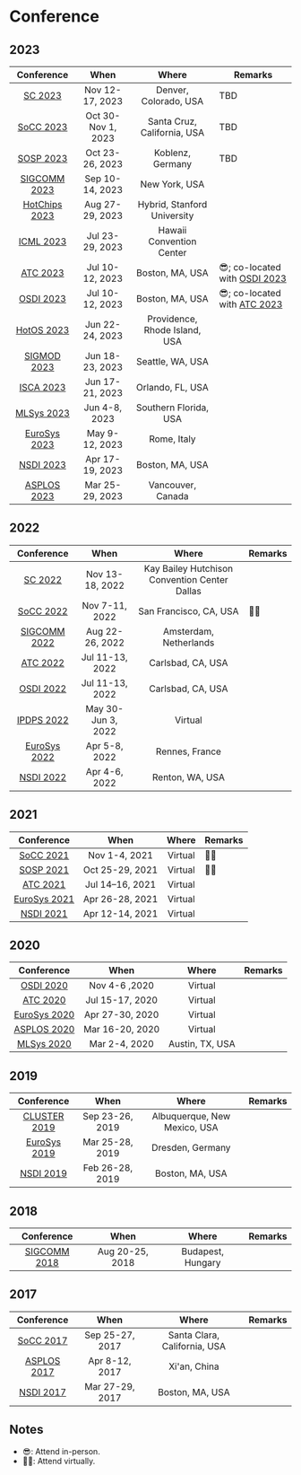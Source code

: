 # Conference

## 2023

<table data-full-width="false"><thead><tr><th align="center">Conference</th><th align="center">When</th><th align="center">Where</th><th>Remarks</th></tr></thead><tbody><tr><td align="center"><a href="sc-2023.md">SC 2023</a></td><td align="center">Nov 12-17, 2023</td><td align="center">Denver, Colorado, USA</td><td>TBD</td></tr><tr><td align="center"><a href="socc-2023.md">SoCC 2023</a></td><td align="center">Oct 30-Nov 1, 2023</td><td align="center">Santa Cruz, California, USA</td><td>TBD</td></tr><tr><td align="center"><a href="sosp-2023.md">SOSP 2023</a></td><td align="center">Oct 23-26, 2023</td><td align="center">Koblenz, Germany</td><td>TBD</td></tr><tr><td align="center"><a href="sigcomm-2023.md">SIGCOMM 2023</a></td><td align="center">Sep 10-14, 2023</td><td align="center">New York, USA</td><td></td></tr><tr><td align="center"><a href="hotchips-2023.md">HotChips 2023</a></td><td align="center">Aug 27-29, 2023</td><td align="center">Hybrid, Stanford University</td><td></td></tr><tr><td align="center"><a href="icml-2023.md">ICML 2023</a></td><td align="center">Jul 23-29, 2023</td><td align="center">Hawaii Convention Center</td><td></td></tr><tr><td align="center"><a href="atc-2023/">ATC 2023</a></td><td align="center">Jul 10-12, 2023</td><td align="center">Boston, MA, USA</td><td>😎; co-located with <a href="osdi-2023.md">OSDI 2023</a></td></tr><tr><td align="center"><a href="osdi-2023.md">OSDI 2023</a></td><td align="center">Jul 10-12, 2023</td><td align="center">Boston, MA, USA</td><td>😎; co-located with <a href="atc-2023/">ATC 2023</a></td></tr><tr><td align="center"><a href="hotos-2023.md">HotOS 2023</a></td><td align="center">Jun 22-24, 2023</td><td align="center">Providence, Rhode Island, USA</td><td></td></tr><tr><td align="center"><a href="sigmod-2023.md">SIGMOD 2023</a></td><td align="center">Jun 18-23, 2023</td><td align="center">Seattle, WA, USA</td><td></td></tr><tr><td align="center"><a href="isca-2023.md">ISCA 2023</a></td><td align="center">Jun 17-21, 2023</td><td align="center">Orlando, FL, USA</td><td></td></tr><tr><td align="center"><a href="mlsys-2023.md">MLSys 2023</a></td><td align="center">Jun 4-8, 2023</td><td align="center">Southern Florida, USA</td><td></td></tr><tr><td align="center"><a href="eurosys-2023.md">EuroSys 2023</a></td><td align="center">May 9-12, 2023</td><td align="center">Rome, Italy</td><td></td></tr><tr><td align="center"><a href="nsdi-2023/">NSDI 2023</a></td><td align="center">Apr 17-19, 2023</td><td align="center">Boston, MA, USA</td><td></td></tr><tr><td align="center"><a href="asplos-2023/">ASPLOS 2023</a></td><td align="center">Mar 25-29, 2023</td><td align="center">Vancouver, Canada</td><td></td></tr></tbody></table>

## 2022

|           Conference          |        When        |                     Where                     | Remarks |
| :---------------------------: | :----------------: | :-------------------------------------------: | ------- |
|     [SC 2022](sc-2022.md)     |   Nov 13-18, 2022  | Kay Bailey Hutchison Convention Center Dallas |         |
|    [SoCC 2022](socc-2022/)    |   Nov 7-11, 2022   |             San Francisco, CA, USA            | 👨‍💻   |
| [SIGCOMM 2022](sigcomm-2022/) |   Aug 22-26, 2022  |             Amsterdam, Netherlands            |         |
|     [ATC 2022](atc-2022/)     |   Jul 11-13, 2022  |               Carlsbad, CA, USA               |         |
|    [OSDI 2022](osdi-2022/)    |   Jul 11-13, 2022  |               Carlsbad, CA, USA               |         |
|   [IPDPS 2022](ipdps-2022/)   | May 30-Jun 3, 2022 |                    Virtual                    |         |
| [EuroSys 2022](eurosys-2022/) |    Apr 5-8, 2022   |                 Rennes, France                |         |
|   [NSDI 2022](nsdi-2022.md)   |    Apr 4-6, 2022   |                Renton, WA, USA                |         |

## 2021

|           Conference          |       When      |  Where  | Remarks |
| :---------------------------: | :-------------: | :-----: | ------- |
|   [SoCC 2021](socc-2021.md)   |  Nov 1-4, 2021  | Virtual | 👨‍💻   |
|    [SOSP 2021](sosp-2021/)    | Oct 25-29, 2021 | Virtual | 👨‍💻   |
|     [ATC 2021](atc-2021/)     | Jul 14–16, 2021 | Virtual |         |
| [EuroSys 2021](eurosys-2021/) | Apr 26-28, 2021 | Virtual |         |
|   [NSDI 2021](nsdi-2021.md)   | Apr 12-14, 2021 | Virtual |         |

## 2020

<table><thead><tr><th align="center">Conference</th><th align="center">When</th><th align="center">Where</th><th data-hidden>Remarks</th></tr></thead><tbody><tr><td align="center"><a href="osdi-2020/">OSDI 2020</a></td><td align="center">Nov 4-6 ,2020</td><td align="center">Virtual</td><td></td></tr><tr><td align="center"><a href="atc-2020/">ATC 2020</a></td><td align="center">Jul 15-17, 2020</td><td align="center">Virtual</td><td></td></tr><tr><td align="center"><a href="eurosys-2020.md">EuroSys 2020</a></td><td align="center">Apr 27-30, 2020</td><td align="center">Virtual</td><td></td></tr><tr><td align="center"><a href="asplos-2020.md">ASPLOS 2020</a></td><td align="center">Mar 16-20, 2020</td><td align="center">Virtual</td><td></td></tr><tr><td align="center"><a href="mlsys-2020.md">MLSys 2020</a></td><td align="center">Mar 2-4, 2020</td><td align="center">Austin, TX, USA</td><td></td></tr></tbody></table>

## 2019

<table><thead><tr><th align="center">Conference</th><th align="center">When</th><th align="center">Where</th><th data-hidden>Remarks</th></tr></thead><tbody><tr><td align="center"><a href="cluster-2019.md">CLUSTER 2019</a></td><td align="center">Sep 23-26, 2019</td><td align="center">Albuquerque, New Mexico, USA</td><td></td></tr><tr><td align="center"><a href="eurosys-2019.md">EuroSys 2019</a></td><td align="center">Mar 25-28, 2019</td><td align="center">Dresden, Germany</td><td></td></tr><tr><td align="center"><a href="nsdi-2019.md">NSDI 2019</a></td><td align="center">Feb 26-28, 2019</td><td align="center">Boston, MA, USA</td><td></td></tr></tbody></table>

## 2018

<table><thead><tr><th align="center">Conference</th><th align="center">When</th><th align="center">Where</th><th data-hidden>Remarks</th></tr></thead><tbody><tr><td align="center"><a href="sigcomm-2018/">SIGCOMM 2018</a></td><td align="center">Aug 20-25, 2018</td><td align="center">Budapest, Hungary</td><td></td></tr></tbody></table>

## 2017

<table><thead><tr><th align="center">Conference</th><th align="center">When</th><th align="center">Where</th><th data-hidden>Remarks</th></tr></thead><tbody><tr><td align="center"><a href="socc-2017/">SoCC 2017</a></td><td align="center">Sep 25-27, 2017</td><td align="center">Santa Clara, California, USA</td><td></td></tr><tr><td align="center"><a href="asplos-2017/">ASPLOS 2017</a></td><td align="center">Apr 8-12, 2017</td><td align="center">Xi'an, China</td><td></td></tr><tr><td align="center"><a href="nsdi-2017/">NSDI 2017</a></td><td align="center">Mar 27-29, 2017</td><td align="center">Boston, MA, USA</td><td></td></tr></tbody></table>

## Notes

* 😎: Attend in-person.
* 👨‍💻: Attend virtually.
